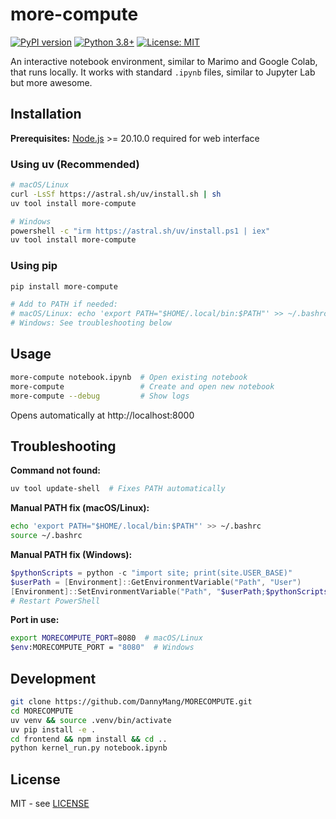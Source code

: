 # more-compute

[![PyPI version](https://badge.fury.io/py/more-compute.svg)](https://pypi.org/project/more-compute/)
[![Python 3.8+](https://img.shields.io/badge/python-3.8+-blue.svg)](https://www.python.org/downloads/)
[![License: MIT](https://img.shields.io/badge/License-MIT-yellow.svg)](LICENSE)

An interactive notebook environment, similar to Marimo and Google Colab, that runs locally. It works with standard `.ipynb` files, similar to Jupyter Lab but more awesome.

## Installation

**Prerequisites:** [Node.js](https://nodejs.org/) >= 20.10.0 required for web interface

### Using uv (Recommended)

```bash
# macOS/Linux
curl -LsSf https://astral.sh/uv/install.sh | sh
uv tool install more-compute

# Windows
powershell -c "irm https://astral.sh/uv/install.ps1 | iex"
uv tool install more-compute
```

### Using pip

```bash
pip install more-compute

# Add to PATH if needed:
# macOS/Linux: echo 'export PATH="$HOME/.local/bin:$PATH"' >> ~/.bashrc
# Windows: See troubleshooting below
```

## Usage

```bash
more-compute notebook.ipynb  # Open existing notebook
more-compute                 # Create and open new notebook
more-compute --debug         # Show logs
```

Opens automatically at http://localhost:8000

## Troubleshooting

**Command not found:**
```bash
uv tool update-shell  # Fixes PATH automatically
```

**Manual PATH fix (macOS/Linux):**
```bash
echo 'export PATH="$HOME/.local/bin:$PATH"' >> ~/.bashrc
source ~/.bashrc
```

**Manual PATH fix (Windows):**
```powershell
$pythonScripts = python -c "import site; print(site.USER_BASE)"
$userPath = [Environment]::GetEnvironmentVariable("Path", "User")
[Environment]::SetEnvironmentVariable("Path", "$userPath;$pythonScripts\Scripts", "User")
# Restart PowerShell
```

**Port in use:**
```bash
export MORECOMPUTE_PORT=8080  # macOS/Linux
$env:MORECOMPUTE_PORT = "8080"  # Windows
```

## Development

```bash
git clone https://github.com/DannyMang/MORECOMPUTE.git
cd MORECOMPUTE
uv venv && source .venv/bin/activate
uv pip install -e .
cd frontend && npm install && cd ..
python kernel_run.py notebook.ipynb
```

## License

MIT - see [LICENSE](LICENSE)
